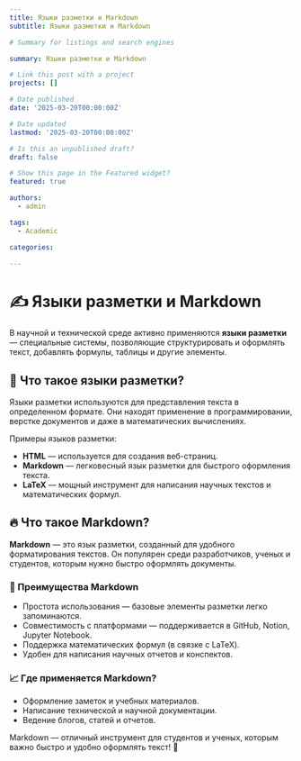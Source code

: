 ```yaml
---
title: Языки разметки и Markdown
subtitle: Языки разметки и Markdown

# Summary for listings and search engines

summary: Языки разметки и Markdown

# Link this post with a project
projects: []

# Date published
date: '2025-03-20T00:00:00Z'

# Date updated
lastmod: '2025-03-20T00:00:00Z'

# Is this an unpublished draft?
draft: false

# Show this page in the Featured widget?
featured: true

authors:
  - admin

tags:
  - Academic

categories:
  
---
```


# ✍ Языки разметки и Markdown  

В научной и технической среде активно применяются **языки разметки** — специальные системы, позволяющие структурировать и оформлять текст, добавлять формулы, таблицы и другие элементы.  

## 🔹 Что такое языки разметки?  

Языки разметки используются для представления текста в определенном формате. Они находят применение в программировании, верстке документов и даже в математических вычислениях.  

Примеры языков разметки:  
- **HTML** — используется для создания веб-страниц.  
- **Markdown** — легковесный язык разметки для быстрого оформления текста.  
- **LaTeX** — мощный инструмент для написания научных текстов и математических формул.  

## 🔥 Что такое Markdown?  

**Markdown** — это язык разметки, созданный для удобного форматирования текстов. Он популярен среди разработчиков, ученых и студентов, которым нужно быстро оформлять документы.  

### 📌 Преимущества Markdown  
- Простота использования — базовые элементы разметки легко запоминаются.  
- Совместимость с платформами — поддерживается в GitHub, Notion, Jupyter Notebook.  
- Поддержка математических формул (в связке с LaTeX).  
- Удобен для написания научных отчетов и конспектов.  

### 📈 Где применяется Markdown?  
- Оформление заметок и учебных материалов.  
- Написание технической и научной документации.  
- Ведение блогов, статей и отчетов.  

Markdown — отличный инструмент для студентов и ученых, которым важно быстро и удобно оформлять текст! 🚀  

